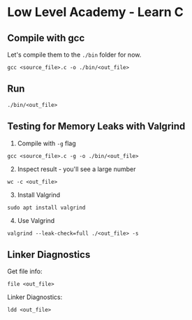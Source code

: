 # Low Level Academy - Learn C

## Compile with gcc

Let's compile them to the `./bin` folder for now. 

`gcc <source_file>.c -o ./bin/<out_file>`

## Run

`./bin/<out_file>`

## Testing for Memory Leaks with Valgrind

1) Compile with `-g` flag

`gcc <source_file>.c -g -o ./bin/<out_file>`

2) Inspect result - you'll see a large number

`wc -c <out_file>`

3) Install Valgrind

`sudo apt install valgrind`

4) Use Valgrind

`valgrind --leak-check=full ./<out_file> -s`

## Linker Diagnostics

Get file info:

`file <out_file>`

Linker Diagnostics:

`ldd <out_file>`
